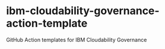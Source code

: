 # ibm-cloudability-governance-action-template
GitHub Action templates for IBM Cloudability Governance
